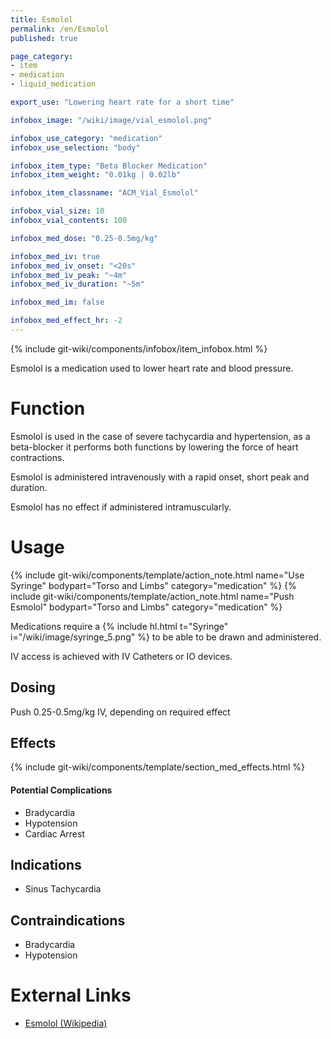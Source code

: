 ```yaml
---
title: Esmolol
permalink: /en/Esmolol
published: true

page_category:
- item
- medication
- liquid_medication

export_use: "Lowering heart rate for a short time"

infobox_image: "/wiki/image/vial_esmolol.png"

infobox_use_category: "medication"
infobox_use_selection: "body"

infobox_item_type: "Beta Blocker Medication"
infobox_item_weight: "0.01kg | 0.02lb"

infobox_item_classname: "ACM_Vial_Esmolol"

infobox_vial_size: 10
infobox_vial_contents: 100

infobox_med_dose: "0.25-0.5mg/kg"

infobox_med_iv: true
infobox_med_iv_onset: "<20s"
infobox_med_iv_peak: "~4m"
infobox_med_iv_duration: "~5m"

infobox_med_im: false

infobox_med_effect_hr: -2
---
```


{% include git-wiki/components/infobox/item_infobox.html %}

Esmolol is a medication used to lower heart rate and blood pressure.

# Function
Esmolol is used in the case of severe tachycardia and hypertension, as a beta-blocker it performs both functions by lowering the force of heart contractions.

Esmolol is administered intravenously with a rapid onset, short peak and duration.

Esmolol has no effect if administered intramuscularly.

# Usage
{% include git-wiki/components/template/action_note.html name="Use Syringe" bodypart="Torso and Limbs" category="medication" %}
{% include git-wiki/components/template/action_note.html name="Push Esmolol" bodypart="Torso and Limbs" category="medication" %}

Medications require a {% include hl.html t="Syringe" i="/wiki/image/syringe_5.png" %} to be able to be drawn and administered.

IV access is achieved with IV Catheters or IO devices.

## Dosing
Push 0.25-0.5mg/kg IV, depending on required effect

## Effects
{% include git-wiki/components/template/section_med_effects.html %}

#### Potential Complications
- Bradycardia
- Hypotension
- Cardiac Arrest

## Indications
- Sinus Tachycardia

## Contraindications
- Bradycardia
- Hypotension

# External Links
- [Esmolol (Wikipedia)](https://en.wikipedia.org/wiki/Esmolol)
